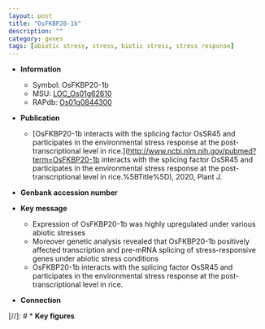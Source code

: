 ```yaml
---
layout: post
title: "OsFKBP20-1b"
description: ""
category: genes
tags: [abiotic stress, stress, biotic stress, stress response]
---
```


* **Information**  
    + Symbol: OsFKBP20-1b  
    + MSU: [LOC_Os01g62610](http://rice.plantbiology.msu.edu/cgi-bin/ORF_infopage.cgi?orf=LOC_Os01g62610)  
    + RAPdb: [Os01g0844300](http://rapdb.dna.affrc.go.jp/viewer/gbrowse_details/irgsp1?name=Os01g0844300)  

* **Publication**  
    + [OsFKBP20-1b interacts with the splicing factor OsSR45 and participates in the environmental stress response at the post-transcriptional level in rice.](http://www.ncbi.nlm.nih.gov/pubmed?term=OsFKBP20-1b interacts with the splicing factor OsSR45 and participates in the environmental stress response at the post-transcriptional level in rice.%5BTitle%5D), 2020, Plant J.

* **Genbank accession number**  

* **Key message**  
    + Expression of OsFKBP20-1b was highly upregulated under various abiotic stresses
    + Moreover genetic analysis revealed that OsFKBP20-1b positively affected transcription and pre-mRNA splicing of stress-responsive genes under abiotic stress conditions
    + OsFKBP20-1b interacts with the splicing factor OsSR45 and participates in the environmental stress response at the post-transcriptional level in rice.

* **Connection**  

[//]: # * **Key figures**  


